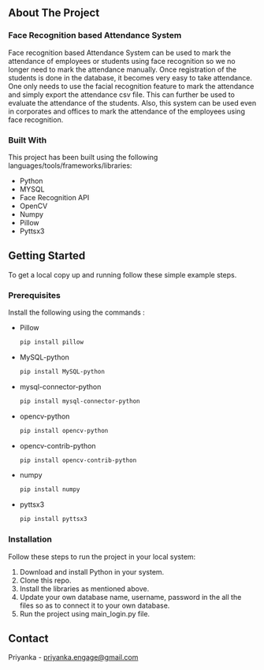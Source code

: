 <!-- ABOUT THE PROJECT -->
## About The Project

### Face Recognition based Attendance System

Face recognition based Attendance System can be used to mark the attendance of employees or students using face recognition so we no longer need to mark the attendance manually. Once registration of the students is done in the database, it becomes very easy to take attendance. One only needs to use the facial recognition feature to mark the attendance and simply export the attendance csv file. This can further be used to evaluate the attendance of the students. Also, this system can be used even in corporates and offices to mark the attendance of the employees using face recognition.



### Built With

This project has been built using the following languages/tools/frameworks/libraries:

* Python
* MYSQL
* Face Recognition API
* OpenCV
* Numpy
* Pillow
* Pyttsx3



<!-- GETTING STARTED -->
## Getting Started

To get a local copy up and running follow these simple example steps.

### Prerequisites

Install the following using the commands :
* Pillow
  ```sh
  pip install pillow
  ```

* MySQL-python
  ```sh
  pip install MySQL-python
  ```

* mysql-connector-python
  ```sh
  pip install mysql-connector-python
  ```

* opencv-python
  ```sh
  pip install opencv-python 
  ```

* opencv-contrib-python
  ```sh
  pip install opencv-contrib-python
  ```

* numpy
  ```sh
  pip install numpy
  ```

* pyttsx3
  ```sh
  pip install pyttsx3
  ```

### Installation

Follow these steps to run the project in your local system:

1. Download and install Python in your system.
2. Clone this repo.
3. Install the libraries as mentioned above.
4. Update your own database name, username, password in the all the files so as to connect it to your own database.
5. Run the project using main_login.py file.



<!-- CONTACT -->
## Contact

Priyanka - priyanka.engage@gmail.com